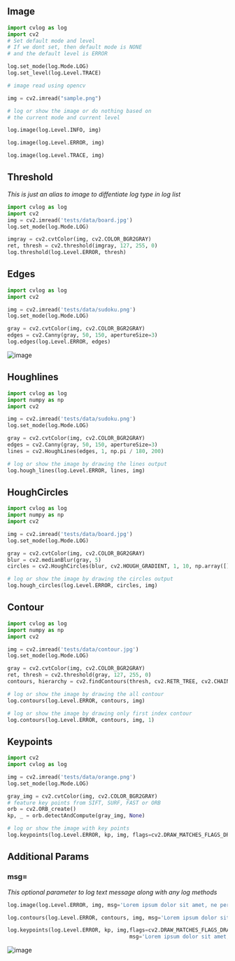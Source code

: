 ## Image

```python
import cvlog as log
import cv2
# Set default mode and level
# If we dont set, then default mode is NONE
# and the default level is ERROR

log.set_mode(log.Mode.LOG)
log.set_level(log.Level.TRACE)

# image read using opencv

img = cv2.imread("sample.png")

# log or show the image or do nothing based on
# the current mode and current level

log.image(log.Level.INFO, img)

log.image(log.Level.ERROR, img)

log.image(log.Level.TRACE, img)
```

## Threshold

*This is just an alias to image to diffentiate log type in log list*

```python
import cvlog as log
import cv2
img = cv2.imread('tests/data/board.jpg')
log.set_mode(log.Mode.LOG)

imgray = cv2.cvtColor(img, cv2.COLOR_BGR2GRAY)
ret, thresh = cv2.threshold(imgray, 127, 255, 0)
log.threshold(log.Level.ERROR, thresh)
```

## Edges

```python
import cvlog as log
import cv2

img = cv2.imread('tests/data/sudoku.png')
log.set_mode(log.Mode.LOG)

gray = cv2.cvtColor(img, cv2.COLOR_BGR2GRAY)
edges = cv2.Canny(gray, 50, 150, apertureSize=3)
log.edges(log.Level.ERROR, edges)
```

<!-- .. note:: *Edges and Threshold are just an alias to image to diffentiate log type in log list* -->

![image](https://user-images.githubusercontent.com/20145075/84652210-e1cbbd80-af28-11ea-8f7b-11d574140809.png)

## Houghlines

```python
import cvlog as log
import numpy as np
import cv2

img = cv2.imread('tests/data/sudoku.png')
log.set_mode(log.Mode.LOG)

gray = cv2.cvtColor(img, cv2.COLOR_BGR2GRAY)
edges = cv2.Canny(gray, 50, 150, apertureSize=3)
lines = cv2.HoughLines(edges, 1, np.pi / 180, 200)

# log or show the image by drawing the lines output
log.hough_lines(log.Level.ERROR, lines, img)
```

## HoughCircles

```python
import cvlog as log
import numpy as np
import cv2

img = cv2.imread('tests/data/board.jpg')
log.set_mode(log.Mode.LOG)

gray = cv2.cvtColor(img, cv2.COLOR_BGR2GRAY)
blur = cv2.medianBlur(gray, 5)
circles = cv2.HoughCircles(blur, cv2.HOUGH_GRADIENT, 1, 10, np.array([]), 100, 30, 1, 30)

# log or show the image by drawing the circles output
log.hough_circles(log.Level.ERROR, circles, img)
```

## Contour

```python
import cvlog as log
import numpy as np
import cv2

img = cv2.imread('tests/data/contour.jpg')
log.set_mode(log.Mode.LOG)

gray = cv2.cvtColor(img, cv2.COLOR_BGR2GRAY)
ret, thresh = cv2.threshold(gray, 127, 255, 0)
contours, hierarchy = cv2.findContours(thresh, cv2.RETR_TREE, cv2.CHAIN_APPROX_SIMPLE)

# log or show the image by drawing the all contour
log.contours(log.Level.ERROR, contours, img)

# log or show the image by drawing only first index contour
log.contours(log.Level.ERROR, contours, img, 1)
```

## Keypoints

```python
import cv2
import cvlog as log

img = cv2.imread('tests/data/orange.png')
log.set_mode(log.Mode.LOG)

gray_img = cv2.cvtColor(img, cv2.COLOR_BGR2GRAY)
# feature key points from SIFT, SURF, FAST or ORB
orb = cv2.ORB_create()
kp, _ = orb.detectAndCompute(gray_img, None)

# log or show the image with key points
log.keypoints(log.Level.ERROR, kp, img, flags=cv2.DRAW_MATCHES_FLAGS_DRAW_RICH_KEYPOINTS)
```
## Additional Params

### msg=

*This optional parameter to log text message along with any log methods*

```python
log.image(log.Level.ERROR, img, msg='Lorem ipsum dolor sit amet, ne persius reprehendunt mei.')

log.contours(log.Level.ERROR, contours, img, msg='Lorem ipsum dolor sit amet, ne persius reprehendunt mei.')

log.keypoints(log.Level.ERROR, kp, img,flags=cv2.DRAW_MATCHES_FLAGS_DRAW_RICH_KEYPOINTS ,
                                       msg='Lorem ipsum dolor sit amet, ne persius reprehendunt mei.')
```
![image](https://user-images.githubusercontent.com/20145075/84654098-39b7f380-af2c-11ea-8860-09b38adaeac0.png)